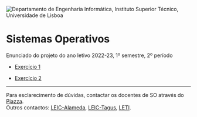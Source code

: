 ![Departamento de Engenharia Informática, Instituto Superior Técnico, Universidade de Lisboa](img/IST_DEI.png)

# Sistemas Operativos

Enunciado do projeto do ano letivo 2022-23, 1º semestre, 2º período

- [Exercício 1](exercise1.md)

- [Exercício 2](exercise2.md)

----

Para esclarecimento de dúvidas, contactar os docentes de SO através do [Piazza](https://piazza.com/tecnico.ulisboa.pt/summer2022/so202223).  
Outros contactos: [LEIC-Alameda](mailto:leic-so-alameda@disciplinas.tecnico.ulisboa.pt), [LEIC-Tagus](mailto:leic-so-tagus@disciplinas.tecnico.ulisboa.pt), [LETI](mailto:leti-so-tagus@disciplinas.tecnico.ulisboa.pt).

